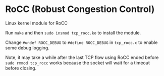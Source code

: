 # RoCC (Robust Congestion Control)

Linux kernel module for RoCC

Run `make` and then `sudo insmod tcp_rocc.ko` to install the module.

Change `#undef ROCC_DEBUG` to `#define ROCC_DEBUG` in `tcp_rocc.c` to enable some debug logging.

Note, it may take a while after the last TCP flow using RoCC ended before `sudo rmmod tcp_rocc` works because the socket will wait for a timeout before closing.
